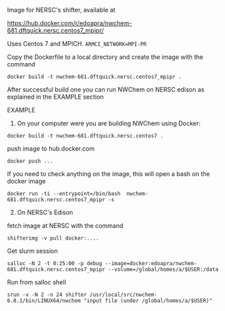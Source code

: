 Image for NERSC's shifter, available at 

https://hub.docker.com/r/edoapra/nwchem-681.dftquick.nersc.centos7_mpipr/

Uses Centos 7 and MPICH. `ARMCI_NETWORK=MPI-PR`

Copy the Dockerfile to a local directory and create the image with the command
 
 `docker build -t nwchem-681.dftquick.nersc.centos7_mpipr .`
 
After successful build one you can run NWChem on NERSC edison as explained in the EXAMPLE section


EXAMPLE

1) On your computer were you are building NWChem using Docker:
 
 `docker build -t nwchem-681.dftquick.nersc.centos7 .`

push image to hub.docker.com

 `docker push ...`

If you need to check anything on the image, this will open a bash on the docker image

 `docker run -ti --entrypoint=/bin/bash  nwchem-681.dftquick.nersc.centos7_mpipr -s`

2) On NERSC's Edison

fetch image at NERSC with the command

 `shifterimg -v pull docker:....`

Get slurm session

 `salloc -N 2 -t 0:25:00 -p debug --image=docker:edoapra/nwchem-681.dftquick.nersc.centos7_mpipr --volume=/global/homes/a/$USER:/data`

Run from salloc shell
 ```
 srun -v -N 2 -n 24 shifter /usr/local/src/nwchem-6.8.1/bin/LINUX64/nwchem "input file (under /global/homes/a/$USER)"
```
